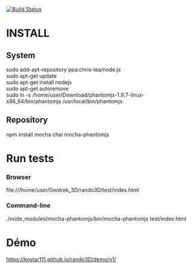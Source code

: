[![Build Status](https://travis-ci.org/kostar111/rando3D.svg?branch=master)](https://travis-ci.org/kostar111/rando3D)

INSTALL
======

## System ##

sudo add-apt-repository ppa:chris-lea/node.js   
sudo apt-get update   
sudo apt-get install nodejs   
sudo apt-get autoremove   
sudo ln -s /home/user/Download/phantomjs-1.9.7-linux-x86_64/bin/phantomjs /usr/local/bin/phantomjs  

## Repository ##

npm install mocha chai mocha-phantomjs


Run tests 
======

### Browser ###

file:///home/user/Geotrek_3D/rando3D/test/index.html

### Command-line ###

./node_modules/mocha-phantomjs/bin/mocha-phantomjs test/index.html 



Démo
======
https://kostar111.github.io/rando3D/demo/v1/


